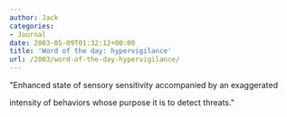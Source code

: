 ```yaml
---
author: Jack
categories:
- Journal
date: 2003-05-09T01:32:12+00:00
title: 'Word of the day: hypervigilance'
url: /2003/word-of-the-day-hypervigilance/
---
```


"Enhanced state of sensory sensitivity accompanied by an exaggerated
  

  
intensity of behaviors whose purpose it is to detect threats."